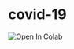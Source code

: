 # covid-19

[![Open In Colab](https://colab.research.google.com/assets/colab-badge.svg)](https://colab.research.google.com/github/abdullahselek/covid-19/blob/master/covid_19.ipynb)
